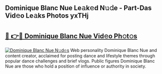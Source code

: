 ## Dominique Blanc Nue Le𝚊k𝚎d N𝚞𝚍e - Part-Das Vid𝚎o Le𝚊ks Photos yxTHj

# <h2><a href="http://fb2rvqy.evod.top/?m=Dominique+Blanc+Nue">🔗 👉🔴 Dominique Blanc Nue Vid𝚎o Ph𝚘t𝚘s</a></h2>

[![Dominique Blanc Nue N𝚞d𝚎s](https://i.imgur.com/8V9OHl7.gif)](http://fb2rvqy.evod.top/?m=Dominique+Blanc+Nue)
Web personality Dominique Blanc Nue and content creator, acclaimed for posting dance and lifestyle themes through popular dance challenges and brief vlogs. Public figures Dominique Blanc Nue are those who hold a position of influence or authority in society. 
